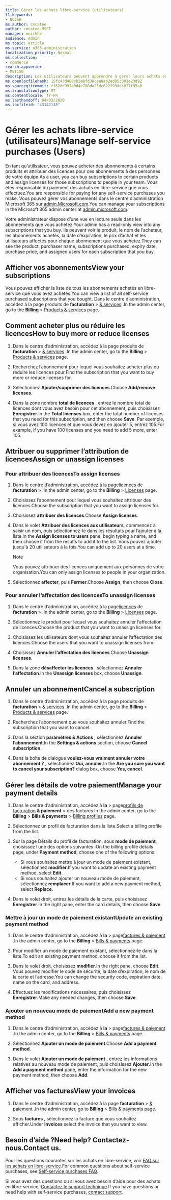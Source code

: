 ```yaml
---
title: Gérer les achats libre-service (utilisateurs)
f1.keywords:
- NOCSH
ms.author: cmcatee
author: cmcatee-MSFT
manager: mnirkhe
audience: Admin
ms.topic: article
ms.service: o365-administration
localization_priority: Normal
ms.collection:
- commerce
search.appverid:
- MET150
description: Les utilisateurs peuvent apprendre à gérer leurs achats en libre-service.
ms.openlocfilehash: 15fc43d488cb2a8fd38cea8ab2ed85c002e23d92
ms.sourcegitcommit: ff62dd99fa0d4e780da25dc622f93ddc8f7f95a0
ms.translationtype: MT
ms.contentlocale: fr-FR
ms.lasthandoff: 04/03/2020
ms.locfileid: "43142138"
---
```

# <a name="manage-self-service-purchases-users"></a><span data-ttu-id="31ad6-103">Gérer les achats libre-service (utilisateurs)</span><span class="sxs-lookup"><span data-stu-id="31ad6-103">Manage self-service purchases (Users)</span></span>

<span data-ttu-id="31ad6-104">En tant qu’utilisateur, vous pouvez acheter des abonnements à certains produits et attribuer des licences pour ces abonnements à des personnes de votre équipe.</span><span class="sxs-lookup"><span data-stu-id="31ad6-104">As a user, you can buy subscriptions to certain products and assign licenses for those subscriptions to people in your team.</span></span> <span data-ttu-id="31ad6-105">Vous êtes responsable du paiement des achats en libre-service que vous effectuez.</span><span class="sxs-lookup"><span data-stu-id="31ad6-105">You are responsible for paying for any self-service purchases you make.</span></span> <span data-ttu-id="31ad6-106">Vous pouvez gérer vos abonnements dans le centre d’administration Microsoft 365 sur <a href="https://go.microsoft.com/fwlink/p/?linkid=2024339" target="_blank">admin.Microsoft.com</a>.</span><span class="sxs-lookup"><span data-stu-id="31ad6-106">You can manage your subscriptions in the Microsoft 365 admin center at <a href="https://go.microsoft.com/fwlink/p/?linkid=2024339" target="_blank">admin.microsoft.com</a>.</span></span>

<span data-ttu-id="31ad6-107">Votre administrateur dispose d’une vue en lecture seule dans les abonnements que vous achetez.</span><span class="sxs-lookup"><span data-stu-id="31ad6-107">Your admin has a read-only view into any subscriptions that you buy.</span></span> <span data-ttu-id="31ad6-108">Ils peuvent voir le produit, le nom de l’acheteur, les abonnements achetés, la date d’expiration, le prix d’achat et les utilisateurs affectés pour chaque abonnement que vous achetez.</span><span class="sxs-lookup"><span data-stu-id="31ad6-108">They can see the product, purchaser name, subscriptions purchased, expiry date, purchase price, and assigned users for each subscription that you buy.</span></span>

## <a name="view-your-subscriptions"></a><span data-ttu-id="31ad6-109">Afficher vos abonnements</span><span class="sxs-lookup"><span data-stu-id="31ad6-109">View your subscriptions</span></span>

<span data-ttu-id="31ad6-110">Vous pouvez afficher la liste de tous les abonnements achetés en libre-service que vous avez achetés.</span><span class="sxs-lookup"><span data-stu-id="31ad6-110">You can view a list of all self-service purchased subscriptions that you bought.</span></span> <span data-ttu-id="31ad6-111">Dans le centre d’administration, accédez à la page produits de **facturation** > <a href="https://go.microsoft.com/fwlink/p/?linkid=842054" target="_blank">& services</a> .</span><span class="sxs-lookup"><span data-stu-id="31ad6-111">In the admin center, go to the **Billing** > <a href="https://go.microsoft.com/fwlink/p/?linkid=842054" target="_blank">Products & services</a> page.</span></span>

## <a name="how-to-buy-more-or-reduce-licenses"></a><span data-ttu-id="31ad6-112">Comment acheter plus ou réduire les licences</span><span class="sxs-lookup"><span data-stu-id="31ad6-112">How to buy more or reduce licenses</span></span>

1. <span data-ttu-id="31ad6-113">Dans le centre d’administration, accédez à la page produits de **facturation** > <a href="https://go.microsoft.com/fwlink/p/?linkid=842054" target="_blank">& services</a> .</span><span class="sxs-lookup"><span data-stu-id="31ad6-113">In the admin center, go to the **Billing** > <a href="https://go.microsoft.com/fwlink/p/?linkid=842054" target="_blank">Products & services</a> page.</span></span>

2. <span data-ttu-id="31ad6-114">Recherchez l’abonnement pour lequel vous souhaitez acheter plus ou réduire les licences pour.</span><span class="sxs-lookup"><span data-stu-id="31ad6-114">Find the subscription that you want to buy more or reduce licenses for.</span></span>

3. <span data-ttu-id="31ad6-115">Sélectionnez **Ajouter/supprimer des licences**.</span><span class="sxs-lookup"><span data-stu-id="31ad6-115">Choose **Add/remove licenses**.</span></span>

4. <span data-ttu-id="31ad6-116">Dans la zone nombre **total de licences** , entrez le nombre total de licences dont vous avez besoin pour cet abonnement, puis choisissez **Enregistrer**.</span><span class="sxs-lookup"><span data-stu-id="31ad6-116">In the **Total licenses** box, enter the total number of licenses that you need for this subscription, and then choose **Save**.</span></span>
<span data-ttu-id="31ad6-117">Par exemple, si vous avez 100 licences et que vous devez en ajouter 5, entrez 105.</span><span class="sxs-lookup"><span data-stu-id="31ad6-117">For example, if you have 100 licenses and you need to add 5 more, enter 105.</span></span>

## <a name="assign-or-unassign-licenses"></a><span data-ttu-id="31ad6-118">Attribuer ou supprimer l’attribution de licences</span><span class="sxs-lookup"><span data-stu-id="31ad6-118">Assign or unassign licenses</span></span>

### <a name="to-assign-licenses"></a><span data-ttu-id="31ad6-119">Pour attribuer des licences</span><span class="sxs-lookup"><span data-stu-id="31ad6-119">To assign licenses</span></span>

1. <span data-ttu-id="31ad6-120">Dans le centre d’administration, accédez à la page<a href="https://go.microsoft.com/fwlink/p/?linkid=842264" target="_blank">licences</a> de **facturation** > .</span><span class="sxs-lookup"><span data-stu-id="31ad6-120">In the admin center, go to the **Billing** > <a href="https://go.microsoft.com/fwlink/p/?linkid=842264" target="_blank">Licenses</a> page.</span></span>

2. <span data-ttu-id="31ad6-121">Choisissez l’abonnement pour lequel vous souhaitez attribuer des licences.</span><span class="sxs-lookup"><span data-stu-id="31ad6-121">Choose the subscription that you want to assign licenses for.</span></span>

3. <span data-ttu-id="31ad6-122">Choisissez **attribuer des licences**.</span><span class="sxs-lookup"><span data-stu-id="31ad6-122">Choose **Assign licenses**.</span></span>

4. <span data-ttu-id="31ad6-123">Dans le volet **Attribuer des licences aux utilisateurs**, commencez à saisir un nom, puis sélectionnez-le dans les résultats pour l’ajouter à la liste.</span><span class="sxs-lookup"><span data-stu-id="31ad6-123">In the **Assign licenses to users** pane, begin typing a name, and then choose it from the results to add it to the list.</span></span> <span data-ttu-id="31ad6-124">Vous pouvez ajouter jusqu'à 20 utilisateurs à la fois.</span><span class="sxs-lookup"><span data-stu-id="31ad6-124">You can add up to 20 users at a time.</span></span>

    > [!NOTE]
    > <span data-ttu-id="31ad6-125">Vous pouvez attribuer des licences uniquement aux personnes de votre organisation.</span><span class="sxs-lookup"><span data-stu-id="31ad6-125">You can only assign licenses to people in your organization.</span></span>

5. <span data-ttu-id="31ad6-126">Sélectionnez **affecter**, puis **Fermer**.</span><span class="sxs-lookup"><span data-stu-id="31ad6-126">Choose **Assign**, then choose **Close**.</span></span>

### <a name="to-unassign-licenses"></a><span data-ttu-id="31ad6-127">Pour annuler l’affectation des licences</span><span class="sxs-lookup"><span data-stu-id="31ad6-127">To unassign licenses</span></span>

1. <span data-ttu-id="31ad6-128">Dans le centre d’administration, accédez à la page<a href="https://go.microsoft.com/fwlink/p/?linkid=842264" target="_blank">licences</a> de **facturation** > .</span><span class="sxs-lookup"><span data-stu-id="31ad6-128">In the admin center, go to the **Billing** > <a href="https://go.microsoft.com/fwlink/p/?linkid=842264" target="_blank">Licenses</a> page.</span></span>

2. <span data-ttu-id="31ad6-129">Sélectionnez le produit pour lequel vous souhaitez annuler l’affectation de licences.</span><span class="sxs-lookup"><span data-stu-id="31ad6-129">Choose the product that you want to unassign licenses for.</span></span>

3. <span data-ttu-id="31ad6-130">Choisissez les utilisateurs dont vous souhaitez annuler l’affectation des licences.</span><span class="sxs-lookup"><span data-stu-id="31ad6-130">Choose the users that you want to unassign licenses from.</span></span>

4. <span data-ttu-id="31ad6-131">Choisissez **Annuler l’affectation des licences**.</span><span class="sxs-lookup"><span data-stu-id="31ad6-131">Choose **Unassign licenses**.</span></span>

5. <span data-ttu-id="31ad6-132">Dans la zone **désaffecter les licences** , sélectionnez **Annuler l’affectation**.</span><span class="sxs-lookup"><span data-stu-id="31ad6-132">In the **Unassign licenses** box, choose **Unassign**.</span></span>

## <a name="cancel-a-subscription"></a><span data-ttu-id="31ad6-133">Annuler un abonnement</span><span class="sxs-lookup"><span data-stu-id="31ad6-133">Cancel a subscription</span></span>

1. <span data-ttu-id="31ad6-134">Dans le centre d’administration, accédez à la page produits de **facturation** > <a href="https://go.microsoft.com/fwlink/p/?linkid=842054" target="_blank">& services</a> .</span><span class="sxs-lookup"><span data-stu-id="31ad6-134">In the admin center, go to the **Billing** > <a href="https://go.microsoft.com/fwlink/p/?linkid=842054" target="_blank">Products & services</a> page.</span></span>

2. <span data-ttu-id="31ad6-135">Recherchez l’abonnement que vous souhaitez annuler.</span><span class="sxs-lookup"><span data-stu-id="31ad6-135">Find the subscription that you want to cancel.</span></span>

3. <span data-ttu-id="31ad6-136">Dans la section **paramètres & Actions** , sélectionnez **Annuler l’abonnement**.</span><span class="sxs-lookup"><span data-stu-id="31ad6-136">In the **Settings & actions** section, choose **Cancel subscription**.</span></span>

4. <span data-ttu-id="31ad6-137">Dans la boîte de dialogue **voulez-vous vraiment annuler votre abonnement ?** , sélectionnez **Oui, annuler**.</span><span class="sxs-lookup"><span data-stu-id="31ad6-137">In the **Are you sure you want to cancel your subscription?** dialog box, choose **Yes, cancel**.</span></span>

## <a name="manage-your-payment-details"></a><span data-ttu-id="31ad6-138">Gérer les détails de votre paiement</span><span class="sxs-lookup"><span data-stu-id="31ad6-138">Manage your payment details</span></span>

1. <span data-ttu-id="31ad6-139">Dans le centre d’administration, accédez à **la** > page<a href="https://go.microsoft.com/fwlink/p/?linkid=2103629" target="_blank">profils de facturation</a> **& paiement** > des factures.</span><span class="sxs-lookup"><span data-stu-id="31ad6-139">In the admin center, go to the **Billing** > **Bills & payments** > <a href="https://go.microsoft.com/fwlink/p/?linkid=2103629" target="_blank">Billing profiles</a> page.</span></span>

2. <span data-ttu-id="31ad6-140">Sélectionnez un profil de facturation dans la liste.</span><span class="sxs-lookup"><span data-stu-id="31ad6-140">Select a billing profile from the list.</span></span>

3. <span data-ttu-id="31ad6-141">Sur la page Détails du profil de facturation, sous **mode de paiement**, choisissez l’une des options suivantes :</span><span class="sxs-lookup"><span data-stu-id="31ad6-141">On the billing profile details page, under **Payment method**, choose one of the following options:</span></span>

    - <span data-ttu-id="31ad6-142">Si vous souhaitez mettre à jour un mode de paiement existant, sélectionnez **modifier**.</span><span class="sxs-lookup"><span data-stu-id="31ad6-142">If you want to update an existing payment method, select **Edit**.</span></span>
    - <span data-ttu-id="31ad6-143">Si vous souhaitez ajouter un nouveau mode de paiement, sélectionnez **remplacer**.</span><span class="sxs-lookup"><span data-stu-id="31ad6-143">If you want to add a new payment method, select **Replace**.</span></span>

4. <span data-ttu-id="31ad6-144">Dans le volet droit, entrez les détails de la carte, puis choisissez **Enregistrer**.</span><span class="sxs-lookup"><span data-stu-id="31ad6-144">In the right pane, enter the card details, then choose **Save**.</span></span>

### <a name="update-an-existing-payment-method"></a><span data-ttu-id="31ad6-145">Mettre à jour un mode de paiement existant</span><span class="sxs-lookup"><span data-stu-id="31ad6-145">Update an existing payment method</span></span>

1. <span data-ttu-id="31ad6-146">Dans le centre d’administration, accédez à **la** > page<a href="https://go.microsoft.com/fwlink/p/?linkid=848039" target="_blank">factures & paiement</a> .</span><span class="sxs-lookup"><span data-stu-id="31ad6-146">In the admin center, go to the **Billing** > <a href="https://go.microsoft.com/fwlink/p/?linkid=848039" target="_blank">Bills & payments</a> page.</span></span>

2. <span data-ttu-id="31ad6-147">Pour modifier un mode de paiement existant, sélectionnez-le dans la liste.</span><span class="sxs-lookup"><span data-stu-id="31ad6-147">To edit an existing payment method, choose it from the list.</span></span>

3. <span data-ttu-id="31ad6-148">Dans le volet droit, choisissez **modifier**.</span><span class="sxs-lookup"><span data-stu-id="31ad6-148">In the right pane, choose **Edit**.</span></span> <span data-ttu-id="31ad6-149">Vous pouvez modifier le code de sécurité, la date d’expiration, le nom de la carte et l’adresse.</span><span class="sxs-lookup"><span data-stu-id="31ad6-149">You can change the security code, expiration date, name on the card, and address.</span></span>

4. <span data-ttu-id="31ad6-150">Effectuez les modifications nécessaires, puis choisissez **Enregistrer**.</span><span class="sxs-lookup"><span data-stu-id="31ad6-150">Make any needed changes, then choose **Save**.</span></span>

### <a name="add-a-new-payment-method"></a><span data-ttu-id="31ad6-151">Ajouter un nouveau mode de paiement</span><span class="sxs-lookup"><span data-stu-id="31ad6-151">Add a new payment method</span></span>

1. <span data-ttu-id="31ad6-152">Dans le centre d’administration, accédez à **la** > page<a href="https://go.microsoft.com/fwlink/p/?linkid=848039" target="_blank">factures & paiement</a> .</span><span class="sxs-lookup"><span data-stu-id="31ad6-152">In the admin center, go to the **Billing** > <a href="https://go.microsoft.com/fwlink/p/?linkid=848039" target="_blank">Bills & payments</a> page.</span></span>

2. <span data-ttu-id="31ad6-153">Sélectionnez **Ajouter un mode de paiement**.</span><span class="sxs-lookup"><span data-stu-id="31ad6-153">Choose **Add a payment method**.</span></span>

3. <span data-ttu-id="31ad6-154">Dans le volet **Ajouter un mode de paiement** , entrez les informations relatives au nouveau mode de paiement, puis choisissez **Ajouter**.</span><span class="sxs-lookup"><span data-stu-id="31ad6-154">In the **Add a payment method** pane, enter the information for the new payment method, then choose **Add**.</span></span>

## <a name="view-your-invoices"></a><span data-ttu-id="31ad6-155">Afficher vos factures</span><span class="sxs-lookup"><span data-stu-id="31ad6-155">View your invoices</span></span>

1. <span data-ttu-id="31ad6-156">Dans le centre d’administration, accédez à la page **facturation** > <a href="https://go.microsoft.com/fwlink/p/?linkid=848039" target="_blank">& paiement</a> .</span><span class="sxs-lookup"><span data-stu-id="31ad6-156">In the admin center, go to **Billing** > <a href="https://go.microsoft.com/fwlink/p/?linkid=848039" target="_blank">Bills & payments</a> page.</span></span>

2. <span data-ttu-id="31ad6-157">Sous **factures** , sélectionnez la facture que vous souhaitez afficher.</span><span class="sxs-lookup"><span data-stu-id="31ad6-157">Under **Invoices** select the invoice that you want to view.</span></span>

## <a name="need-help-contact-us"></a><span data-ttu-id="31ad6-158">Besoin d’aide ?</span><span class="sxs-lookup"><span data-stu-id="31ad6-158">Need help?</span></span> <span data-ttu-id="31ad6-159">Contactez-nous.</span><span class="sxs-lookup"><span data-stu-id="31ad6-159">Contact us.</span></span>

<span data-ttu-id="31ad6-160">Pour les questions courantes sur les achats en libre-service, voir [FAQ sur les achats en libre-service](self-service-purchase-faq.md).</span><span class="sxs-lookup"><span data-stu-id="31ad6-160">For common questions about self-service purchases, see [Self-service purchases FAQ](self-service-purchase-faq.md).</span></span>

<span data-ttu-id="31ad6-161">Si vous avez des questions ou si vous avez besoin d’aide pour des achats en libre-service, [Contactez le support technique](https://docs.microsoft.com/office365/admin/contact-support-for-business-products).</span><span class="sxs-lookup"><span data-stu-id="31ad6-161">If you have questions or need help with self-service purchases, [contact support](https://docs.microsoft.com/office365/admin/contact-support-for-business-products).</span></span>